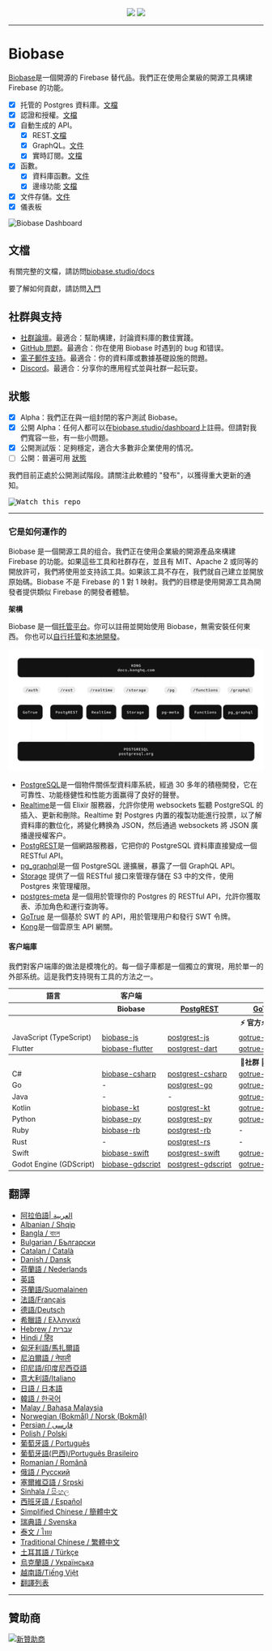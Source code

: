 <p align="center">
<img src="https://user-images.githubusercontent.com/8291514/213727234-cda046d6-28c6-491a-b284-b86c5cede25d.png#gh-light-mode-only">
<img src="https://user-images.githubusercontent.com/8291514/213727225-56186826-bee8-43b5-9b15-86e839d89393.png#gh-dark-mode-only">
</p>

---

# Biobase

[Biobase](https://biobase.studio)是一個開源的 Firebase 替代品。我們正在使用企業級的開源工具構建 Firebase 的功能。

- [x] 托管的 Postgres 資料庫。[文檔](https://biobase.studio/docs/guides/database)
- [x] 認證和授權。[文檔](https://biobase.studio/docs/guides/auth)
- [x] 自動生成的 API。
  - [x] REST.[文檔](https://biobase.studio/docs/guides/api#rest-api-overview)
  - [x] GraphQL。[文件](https://biobase.studio/docs/guides/api#graphql-api-overview)
  - [x] 實時訂閱。[文檔](https://biobase.studio/docs/guides/api#realtime-api-overview)
- [x] 函數。
  - [x] 資料庫函數。[文件](https://biobase.studio/docs/guides/database/functions)
  - [x] 邊缘功能 [文檔](https://biobase.studio/docs/guides/functions)
- [x] 文件存儲。[文件](https://biobase.studio/docs/guides/storage)
- [x] 儀表板

![Biobase Dashboard](https://raw.githubusercontent.com/biobase/biobase/master/apps/www/public/images/github/biobase-dashboard.png)

## 文檔

有關完整的文檔，請訪問[biobase.studio/docs](https://biobase.studio/docs)

要了解如何貢獻，請訪問[入門](../DEVELOPERS.md)

## 社群與支持

- [社群論壇](https://github.com/biobase-ai/biobase/discussions)。最適合：幫助構建，討論資料庫的數佳實踐。
- [GitHub 問题](https://github.com/biobase-ai/biobase/issues)。最適合：你在使用 Biobase 时遇到的 bug 和错误。
- [電子郵件支持](https://biobase.studio/docs/support#business-support)。最適合：你的資料庫或數據基礎設施的問題。
- [Discord](https://discord.biobase.studio)。最適合：分享你的應用程式並與社群一起玩耍。

## 狀態

- [x] Alpha：我們正在與一组封閉的客户測試 Biobase。
- [x] 公開 Alpha：任何人都可以在[biobase.studio/dashboard](https://biobase.studio/dashboard)上註冊。但請對我們寬容一些，有一些小問題。
- [x] 公開測試版：足夠穩定，適合大多數非企業使用的情况。
- [ ] 公開：普遍可用 [狀態](https://biobase.studio/docs/guides/getting-started/features#feature-status)

我們目前正處於公開測試階段。請關注此軟體的 "發布"，以獲得重大更新的通知。

<kbd><img src="https://raw.githubusercontent.com/biobase/biobase/d5f7f413ab356dc1a92075cb3cee4e40a957d5b1/web/static/watch-repo.gif" alt="Watch this repo"/></kbd>

---

### 它是如何運作的

Biobase 是一個開源工具的组合。我們正在使用企業級的開源產品來構建 Firebase 的功能。如果這些工具和社群存在，並且有 MIT、Apache 2 或同等的開放許可，我們將使用並支持該工具。如果該工具不存在，我們就自己建立並開放原始碼。Biobase 不是 Firebase 的 1 對 1 映射。我們的目標是使用開源工具為開發者提供類似 Firebase 的開發者體驗。

**架構**

Biobase 是一個[托管平台](https://biobase.studio/dashboard)。你可以註冊並開始使用 Biobase，無需安裝任何東西。
你也可以[自行托管](https://biobase.studio/docs/guides/hosting/overview)和[本地開發](https://biobase.studio/docs/guides/local-development)。

![架構](https://github.com/biobase-ai/biobase/blob/master/apps/docs/public/img/biobase-architecture.svg)

- [PostgreSQL](https://www.postgresql.org/)是一個物件關係型資料庫系統，經過 30 多年的積極開發，它在可靠性、功能穩健性和性能方面赢得了良好的聲譽。
- [Realtime](https://github.com/biobase-ai/realtime)是一個 Elixir 服務器，允許你使用 websockets 監聽 PostgreSQL 的插入、更新和刪除。Realtime 對 Postgres 内置的複製功能進行投票，以了解資料庫的數位化，將變化轉换為 JSON，然后通過 websockets 將 JSON 廣播邊授權客户。
- [PostgREST](http://postgrest.org/)是一個網路服務器，它把你的 PostgreSQL 資料庫直接變成一個 RESTful API。
- [pg_graphql](http://github.com/biobase/pg_graphql/)是一個 PostgreSQL 邊擴展，暴露了一個 GraphQL API。
- [Storage](https://github.com/biobase-ai/storage-api) 提供了一個 RESTful 接口來管理存儲在 S3 中的文件，使用 Postgres 來管理權限。
- [postgres-meta](https://github.com/biobase-ai/postgres-meta) 是一個用於管理你的 Postgres 的 RESTful API，允許你獲取表、添加角色和運行查詢等。
- [GoTrue](https://github.com/netlify/gotrue) 是一個基於 SWT 的 API，用於管理用户和發行 SWT 令牌。
- [Kong](https://github.com/Kong/kong)是一個雲原生 API 網關。

#### 客户端庫

我們對客户端庫的做法是模塊化的。每一個子庫都是一個獨立的實現，用於單一的外部系统。這是我們支持現有工具的方法之一。

<table style="table-layout:fixed; white-space: nowrap;">
  <tr>
    <th>語言</th>
    <th>客户端</th>
    <th colspan="5">特徵-客户端(捆绑在Biobase客户端中)</th>
  </tr>
  
  <tr>
    <th></th>
    <th>Biobase</th>
    <th><a href="https://github.com/postgrest/postgrest" target="_blank" rel="noopener noreferrer">PostgREST</a></th>
    <th><a href="https://github.com/biobase-ai/gotrue" target="_blank" rel="noopener noreferrer">GoTrue</a></th>
    <th><a href="https://github.com/biobase-ai/realtime" target="_blank" rel="noopener noreferrer">Realtime</a></th>
    <th><a href="https://github.com/biobase-ai/storage-api" target="_blank" rel="noopener noreferrer">Storage</a></th>
    <th>Functions</th>
  </tr>
  <!-- TEMPLATE FOR NEW ROW -->
  <!-- START ROW
  <tr>
    <td>lang</td>
    <td><a href="https://github.com/biobase-ai-community/biobase-lang" target="_blank" rel="noopener noreferrer">biobase-lang</a></td>
    <td><a href="https://github.com/biobase-ai-community/postgrest-lang" target="_blank" rel="noopener noreferrer">postgrest-lang</a></td>
    <td><a href="https://github.com/biobase-ai-community/gotrue-lang" target="_blank" rel="noopener noreferrer">gotrue-lang</a></td>
    <td><a href="https://github.com/biobase-ai-community/realtime-lang" target="_blank" rel="noopener noreferrer">realtime-lang</a></td>
    <td><a href="https://github.com/biobase-ai-community/storage-lang" target="_blank" rel="noopener noreferrer">storage-lang</a></td>
  </tr>
  END ROW -->
  
  <th colspan="7">⚡️ 官方⚡️</th>
  
  <tr>
    <td>JavaScript (TypeScript)</td>
    <td><a href="https://github.com/biobase-ai/biobase-js" target="_blank" rel="noopener noreferrer">biobase-js</a></td>
    <td><a href="https://github.com/biobase-ai/postgrest-js" target="_blank" rel="noopener noreferrer">postgrest-js</a></td>
    <td><a href="https://github.com/biobase-ai/gotrue-js" target="_blank" rel="noopener noreferrer">gotrue-js</a></td>
    <td><a href="https://github.com/biobase-ai/realtime-js" target="_blank" rel="noopener noreferrer">realtime-js</a></td>
    <td><a href="https://github.com/biobase-ai/storage-js" target="_blank" rel="noopener noreferrer">storage-js</a></td>
    <td><a href="https://github.com/biobase-ai/functions-js" target="_blank" rel="noopener noreferrer">functions-js</a></td>
  </tr>
    <tr>
    <td>Flutter</td>
    <td><a href="https://github.com/biobase-ai/biobase-flutter" target="_blank" rel="noopener noreferrer">biobase-flutter</a></td>
    <td><a href="https://github.com/biobase-ai/postgrest-dart" target="_blank" rel="noopener noreferrer">postgrest-dart</a></td>
    <td><a href="https://github.com/biobase-ai/gotrue-dart" target="_blank" rel="noopener noreferrer">gotrue-dart</a></td>
    <td><a href="https://github.com/biobase-ai/realtime-dart" target="_blank" rel="noopener noreferrer">realtime-dart</a></td>
    <td><a href="https://github.com/biobase-ai/storage-dart" target="_blank" rel="noopener noreferrer">storage-dart</a></td>
    <td><a href="https://github.com/biobase-ai/functions-dart" target="_blank" rel="noopener noreferrer">functions-dart</a></td>
  </tr>
  
  <th colspan="7">💚社群 💚</th>
  
  <tr>
    <td>C#</td>
    <td><a href="https://github.com/biobase-ai-community/biobase-csharp" target="_blank" rel="noopener noreferrer">biobase-csharp</a></td>
    <td><a href="https://github.com/biobase-ai-community/postgrest-csharp" target="_blank" rel="noopener noreferrer">postgrest-csharp</a></td>
    <td><a href="https://github.com/biobase-ai-community/gotrue-csharp" target="_blank" rel="noopener noreferrer">gotrue-csharp</a></td>
    <td><a href="https://github.com/biobase-ai-community/realtime-csharp" target="_blank" rel="noopener noreferrer">realtime-csharp</a></td>
    <td><a href="https://github.com/biobase-ai-community/storage-csharp" target="_blank" rel="noopener noreferrer">storage-csharp</a></td>
    <td><a href="https://github.com/biobase-ai-community/functions-csharp" target="_blank" rel="noopener noreferrer">functions-csharp</a></td>
  </tr>
  <tr>
    <td>Go</td>
    <td>-</td>
    <td><a href="https://github.com/biobase-ai-community/postgrest-go" target="_blank" rel="noopener noreferrer">postgrest-go</a></td>
    <td><a href="https://github.com/biobase-ai-community/gotrue-go" target="_blank" rel="noopener noreferrer">gotrue-go</a></td>
    <td>-</td>
    <td><a href="https://github.com/biobase-ai-community/storage-go" target="_blank" rel="noopener noreferrer">storage-go</a></td>
    <td><a href="https://github.com/biobase-ai-community/functions-go" target="_blank" rel="noopener noreferrer">functions-go</a></td>
  </tr>
  <tr>
    <td>Java</td>
    <td>-</td>
    <td>-</td>
    <td><a href="https://github.com/biobase-ai-community/gotrue-java" target="_blank" rel="noopener noreferrer">gotrue-java</a></td>
    <td>-</td>
    <td><a href="https://github.com/biobase-ai-community/storage-java" target="_blank" rel="noopener noreferrer">storage-java</a></td>
    <td>-</td>
  </tr>
  <tr>
    <td>Kotlin</td>
    <td><a href="https://github.com/biobase-ai-community/biobase-kt" target="_blank" rel="noopener noreferrer">biobase-kt</a></td>
    <td><a href="https://github.com/biobase-ai-community/biobase-kt/tree/master/Postgrest" target="_blank" rel="noopener noreferrer">postgrest-kt</a></td>
    <td><a href="https://github.com/biobase-ai-community/biobase-kt/tree/master/GoTrue" target="_blank" rel="noopener noreferrer">gotrue-kt</a></td>
    <td><a href="https://github.com/biobase-ai-community/biobase-kt/tree/master/Realtime" target="_blank" rel="noopener noreferrer">realtime-kt</a></td>
    <td><a href="https://github.com/biobase-ai-community/biobase-kt/tree/master/Storage" target="_blank" rel="noopener noreferrer">storage-kt</a></td>
    <td><a href="https://github.com/biobase-ai-community/biobase-kt/tree/master/Functions" target="_blank" rel="noopener noreferrer">functions-kt</a></td>
  </tr>
  <tr>
    <td>Python</td>
    <td><a href="https://github.com/biobase-ai-community/biobase-py" target="_blank" rel="noopener noreferrer">biobase-py</a></td>
    <td><a href="https://github.com/biobase-ai-community/postgrest-py" target="_blank" rel="noopener noreferrer">postgrest-py</a></td>
    <td><a href="https://github.com/biobase-ai-community/gotrue-py" target="_blank" rel="noopener noreferrer">gotrue-py</a></td>
    <td><a href="https://github.com/biobase-ai-community/realtime-py" target="_blank" rel="noopener noreferrer">realtime-py</a></td>
    <td><a href="https://github.com/biobase-ai-community/storage-py" target="_blank" rel="noopener noreferrer">storage-py</a></td>
    <td><a href="https://github.com/biobase-ai-community/functions-py" target="_blank" rel="noopener noreferrer">functions-py</a></td>
  </tr>
  <tr>
    <td>Ruby</td>
    <td><a href="https://github.com/biobase-ai-community/biobase-rb" target="_blank" rel="noopener noreferrer">biobase-rb</a></td>
    <td><a href="https://github.com/biobase-ai-community/postgrest-rb" target="_blank" rel="noopener noreferrer">postgrest-rb</a></td>
    <td>-</td>
    <td>-</td>
    <td>-</td>
    <td>-</td>
  </tr>
  <tr>
    <td>Rust</td>
    <td>-</td>
    <td><a href="https://github.com/biobase-ai-community/postgrest-rs" target="_blank" rel="noopener noreferrer">postgrest-rs</a></td>
    <td>-</td>
    <td>-</td>
    <td>-</td>
    <td>-</td>
  </tr>
  <tr>
    <td>Swift</td>
    <td><a href="https://github.com/biobase-ai-community/biobase-swift" target="_blank" rel="noopener noreferrer">biobase-swift</a></td>
    <td><a href="https://github.com/biobase-ai-community/postgrest-swift" target="_blank" rel="noopener noreferrer">postgrest-swift</a></td>
    <td><a href="https://github.com/biobase-ai-community/gotrue-swift" target="_blank" rel="noopener noreferrer">gotrue-swift</a></td>
    <td><a href="https://github.com/biobase-ai-community/realtime-swift" target="_blank" rel="noopener noreferrer">realtime-swift</a></td>
    <td><a href="https://github.com/biobase-ai-community/storage-swift" target="_blank" rel="noopener noreferrer">storage-swift</a></td>
    <td><a href="https://github.com/biobase-ai-community/functions-swift" target="_blank" rel="noopener noreferrer">functions-swift</a></td>
  </tr>
  <tr>
    <td>Godot Engine (GDScript)</td>
    <td><a href="https://github.com/biobase-ai-community/godot-engine.biobase" target="_blank" rel="noopener noreferrer">biobase-gdscript</a></td>
    <td><a href="https://github.com/biobase-ai-community/postgrest-gdscript" target="_blank" rel="noopener noreferrer">postgrest-gdscript</a></td>
    <td><a href="https://github.com/biobase-ai-community/gotrue-gdscript" target="_blank" rel="noopener noreferrer">gotrue-gdscript</a></td>
    <td><a href="https://github.com/biobase-ai-community/realtime-gdscript" target="_blank" rel="noopener noreferrer">realtime-gdscript</a></td>
    <td><a href="https://github.com/biobase-ai-community/storage-gdscript" target="_blank" rel="noopener noreferrer">storage-gdscript</a></td>
    <td><a href="https://github.com/biobase-ai-community/functions-gdscript" target="_blank" rel="noopener noreferrer">functions-gdscript</a></td>
  </tr>
  
</table>

<!--- Remove this list if you're translating to another language, it's hard to keep updated across multiple files-->
<!--- Keep only the link to the list of translation files-->

## 翻譯

- [阿拉伯語| العربية](/i18n/README.ar.md)
- [Albanian / Shqip](/i18n/README.sq.md)
- [Bangla / বাংল](/i18n/README.bn.md)
- [Bulgarian / Български](/i18n/README.bg.md)
- [Catalan / Català](/i18n/README.ca.md)
- [Danish / Dansk](/i18n/README.da.md)
- [荷蘭語 / Nederlands](/i18n/README.nl.md)
- [英語](https://github.com/biobase-ai/biobase)
- [芬蘭語/Suomalainen](/i18n/README.fi.md)
- [法語/Français](/i18n/README.fr.md)
- [德語/Deutsch](/i18n/README.de.md)
- [希臘語 / Ελληνικά](/i18n/README.gr.md)
- [Hebrew / עברית](/i18n/README.he.md)
- [Hindi / हिंद](/i18n/README.hi.md)
- [匈牙利語/馬扎爾語](/i18n/README.hu.md)
- [尼泊爾語 / नेपाली](/i18n/README.ne.md)
- [印尼語/印度尼西亞語](/i18n/README.id.md)
- [意大利語/Italiano](/i18n/README.it.md)
- [日語 / 日本語](/i18n/README.jp.md)
- [韓語 / 한국어](/i18n/README.ko.md)
- [Malay / Bahasa Malaysia](/i18n/README.ms.md)
- [Norwegian (Bokmål) / Norsk (Bokmål)](/i18n/README.nb-no.md)
- [Persian / فارسی](/i18n/README.fa.md)
- [Polish / Polski](/i18n/README.pl.md)
- [葡萄牙語 / Português](/i18n/README.pt.md)
- [葡萄牙語(巴西)/Português Brasileiro](/i18n/README.pt-br.md)
- [Romanian / Română](/i18n/README.ro.md)
- [俄語 / Pусский](/i18n/README.ru.md)
- [塞爾維亞語 / Srpski](/i18n/README.sr.md)
- [Sinhala / සිංහල](/i18n/README.si.md)
- [西班牙語 / Español](/i18n/README.es.md)
- [Simplified Chinese / 簡體中文](/i18n/README.zh-cn.md)
- [瑞典語 / Svenska](/i18n/README.sv.md)
- [泰文 / ไทย](/i18n/README.th.md)
- [Traditional Chinese / 繁體中文](/i18n/README.zh-tw.md)
- [土耳其語 / Türkçe](/i18n/README.tr.md)
- [烏克蘭語 / Українська](/i18n/README.uk.md)
- [越南語/Tiếng Việt](/i18n/README.vi-vn.md)
- [翻譯列表](/i18n/languages.md)<!--- Keep only this -->

---

## 贊助商

[![新贊助商](https://user-images.githubusercontent.com/10214025/90518111-e74bbb00-e198-11ea-8f88-c9e3c1aa4b5b.png)](https://github.com/sponsors/biobase)
